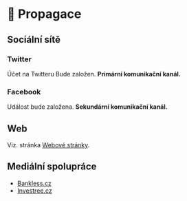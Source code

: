 # 🚩 Propagace

## Sociální sítě

### Twitter

Účet na Twitteru Bude založen. **Primární komunikační kanál.**

### Facebook

Událost bude založena. **Sekundární komunikační kanál.**

## **Web**

Viz. stránka [Webové stránky](webove-stranky.md).

## Mediální spolupráce

* [Bankless.cz](https://bankless.cz)
* [Investree.cz](https://investree.cz)

